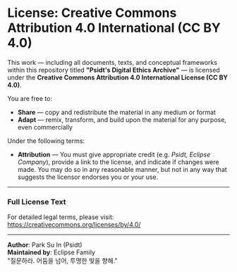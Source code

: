 # License: Creative Commons Attribution 4.0 International (CC BY 4.0)

This work — including all documents, texts, and conceptual frameworks within this repository titled **"Psidt's Digital Ethics Archive"** — is licensed under the **Creative Commons Attribution 4.0 International License (CC BY 4.0)**.

You are free to:

- **Share** — copy and redistribute the material in any medium or format
- **Adapt** — remix, transform, and build upon the material for any purpose, even commercially

Under the following terms:

- **Attribution** — You must give appropriate credit (e.g. *Psidt, Eclipse Company*), provide a link to the license, and indicate if changes were made. You may do so in any reasonable manner, but not in any way that suggests the licensor endorses you or your use.

---

### Full License Text  
For detailed legal terms, please visit:  
https://creativecommons.org/licenses/by/4.0/

---

**Author**: Park Su In (Psidt)  
**Maintained by**: Eclipse Family  
"질문하라. 어둠을 넘어, 투명한 빛을 향해."  
